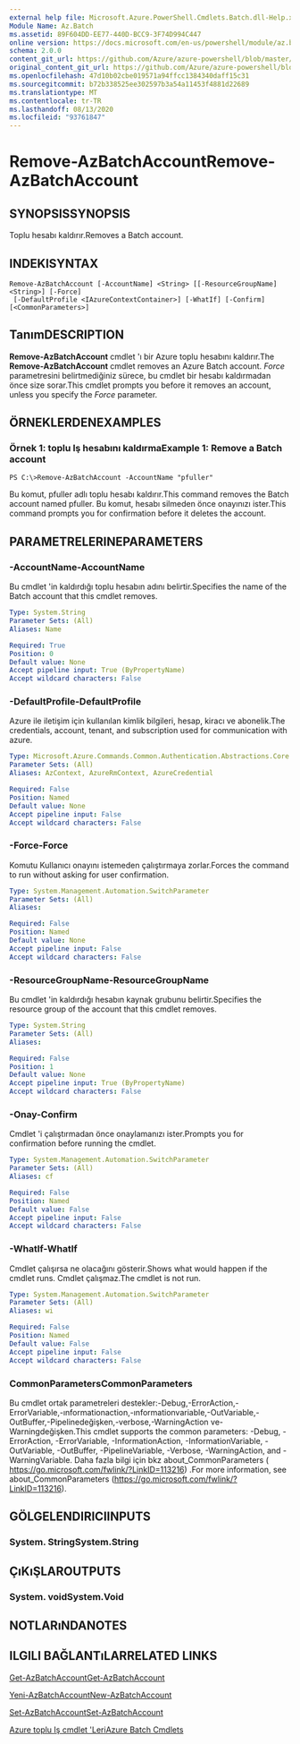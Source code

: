 ```yaml
---
external help file: Microsoft.Azure.PowerShell.Cmdlets.Batch.dll-Help.xml
Module Name: Az.Batch
ms.assetid: 89F604DD-EE77-440D-BCC9-3F74D994C447
online version: https://docs.microsoft.com/en-us/powershell/module/az.batch/remove-azbatchaccount
schema: 2.0.0
content_git_url: https://github.com/Azure/azure-powershell/blob/master/src/Batch/Batch/help/Remove-AzBatchAccount.md
original_content_git_url: https://github.com/Azure/azure-powershell/blob/master/src/Batch/Batch/help/Remove-AzBatchAccount.md
ms.openlocfilehash: 47d10b02cbe019571a94ffcc1384340daff15c31
ms.sourcegitcommit: b72b338525ee302597b3a54a11453f4881d22689
ms.translationtype: MT
ms.contentlocale: tr-TR
ms.lasthandoff: 08/13/2020
ms.locfileid: "93761847"
---
```

# <span data-ttu-id="adc19-101">Remove-AzBatchAccount</span><span class="sxs-lookup"><span data-stu-id="adc19-101">Remove-AzBatchAccount</span></span>

## <span data-ttu-id="adc19-102">SYNOPSIS</span><span class="sxs-lookup"><span data-stu-id="adc19-102">SYNOPSIS</span></span>
<span data-ttu-id="adc19-103">Toplu hesabı kaldırır.</span><span class="sxs-lookup"><span data-stu-id="adc19-103">Removes a Batch account.</span></span>

## <span data-ttu-id="adc19-104">INDEKI</span><span class="sxs-lookup"><span data-stu-id="adc19-104">SYNTAX</span></span>

```
Remove-AzBatchAccount [-AccountName] <String> [[-ResourceGroupName] <String>] [-Force]
 [-DefaultProfile <IAzureContextContainer>] [-WhatIf] [-Confirm] [<CommonParameters>]
```

## <span data-ttu-id="adc19-105">Tanım</span><span class="sxs-lookup"><span data-stu-id="adc19-105">DESCRIPTION</span></span>
<span data-ttu-id="adc19-106">**Remove-AzBatchAccount** cmdlet 'ı bir Azure toplu hesabını kaldırır.</span><span class="sxs-lookup"><span data-stu-id="adc19-106">The **Remove-AzBatchAccount** cmdlet removes an Azure Batch account.</span></span>
<span data-ttu-id="adc19-107">*Force* parametresini belirtmediğiniz sürece, bu cmdlet bir hesabı kaldırmadan önce size sorar.</span><span class="sxs-lookup"><span data-stu-id="adc19-107">This cmdlet prompts you before it removes an account, unless you specify the *Force* parameter.</span></span>

## <span data-ttu-id="adc19-108">ÖRNEKLERDEN</span><span class="sxs-lookup"><span data-stu-id="adc19-108">EXAMPLES</span></span>

### <span data-ttu-id="adc19-109">Örnek 1: toplu Iş hesabını kaldırma</span><span class="sxs-lookup"><span data-stu-id="adc19-109">Example 1: Remove a Batch account</span></span>
```
PS C:\>Remove-AzBatchAccount -AccountName "pfuller"
```

<span data-ttu-id="adc19-110">Bu komut, pfuller adlı toplu hesabı kaldırır.</span><span class="sxs-lookup"><span data-stu-id="adc19-110">This command removes the Batch account named pfuller.</span></span>
<span data-ttu-id="adc19-111">Bu komut, hesabı silmeden önce onayınızı ister.</span><span class="sxs-lookup"><span data-stu-id="adc19-111">This command prompts you for confirmation before it deletes the account.</span></span>

## <span data-ttu-id="adc19-112">PARAMETRELERINE</span><span class="sxs-lookup"><span data-stu-id="adc19-112">PARAMETERS</span></span>

### <span data-ttu-id="adc19-113">-AccountName</span><span class="sxs-lookup"><span data-stu-id="adc19-113">-AccountName</span></span>
<span data-ttu-id="adc19-114">Bu cmdlet 'in kaldırdığı toplu hesabın adını belirtir.</span><span class="sxs-lookup"><span data-stu-id="adc19-114">Specifies the name of the Batch account that this cmdlet removes.</span></span>

```yaml
Type: System.String
Parameter Sets: (All)
Aliases: Name

Required: True
Position: 0
Default value: None
Accept pipeline input: True (ByPropertyName)
Accept wildcard characters: False
```

### <span data-ttu-id="adc19-115">-DefaultProfile</span><span class="sxs-lookup"><span data-stu-id="adc19-115">-DefaultProfile</span></span>
<span data-ttu-id="adc19-116">Azure ile iletişim için kullanılan kimlik bilgileri, hesap, kiracı ve abonelik.</span><span class="sxs-lookup"><span data-stu-id="adc19-116">The credentials, account, tenant, and subscription used for communication with azure.</span></span>

```yaml
Type: Microsoft.Azure.Commands.Common.Authentication.Abstractions.Core.IAzureContextContainer
Parameter Sets: (All)
Aliases: AzContext, AzureRmContext, AzureCredential

Required: False
Position: Named
Default value: None
Accept pipeline input: False
Accept wildcard characters: False
```

### <span data-ttu-id="adc19-117">-Force</span><span class="sxs-lookup"><span data-stu-id="adc19-117">-Force</span></span>
<span data-ttu-id="adc19-118">Komutu Kullanıcı onayını istemeden çalıştırmaya zorlar.</span><span class="sxs-lookup"><span data-stu-id="adc19-118">Forces the command to run without asking for user confirmation.</span></span>

```yaml
Type: System.Management.Automation.SwitchParameter
Parameter Sets: (All)
Aliases:

Required: False
Position: Named
Default value: None
Accept pipeline input: False
Accept wildcard characters: False
```

### <span data-ttu-id="adc19-119">-ResourceGroupName</span><span class="sxs-lookup"><span data-stu-id="adc19-119">-ResourceGroupName</span></span>
<span data-ttu-id="adc19-120">Bu cmdlet 'in kaldırdığı hesabın kaynak grubunu belirtir.</span><span class="sxs-lookup"><span data-stu-id="adc19-120">Specifies the resource group of the account that this cmdlet removes.</span></span>

```yaml
Type: System.String
Parameter Sets: (All)
Aliases:

Required: False
Position: 1
Default value: None
Accept pipeline input: True (ByPropertyName)
Accept wildcard characters: False
```

### <span data-ttu-id="adc19-121">-Onay</span><span class="sxs-lookup"><span data-stu-id="adc19-121">-Confirm</span></span>
<span data-ttu-id="adc19-122">Cmdlet 'i çalıştırmadan önce onaylamanızı ister.</span><span class="sxs-lookup"><span data-stu-id="adc19-122">Prompts you for confirmation before running the cmdlet.</span></span>

```yaml
Type: System.Management.Automation.SwitchParameter
Parameter Sets: (All)
Aliases: cf

Required: False
Position: Named
Default value: False
Accept pipeline input: False
Accept wildcard characters: False
```

### <span data-ttu-id="adc19-123">-WhatIf</span><span class="sxs-lookup"><span data-stu-id="adc19-123">-WhatIf</span></span>
<span data-ttu-id="adc19-124">Cmdlet çalışırsa ne olacağını gösterir.</span><span class="sxs-lookup"><span data-stu-id="adc19-124">Shows what would happen if the cmdlet runs.</span></span>
<span data-ttu-id="adc19-125">Cmdlet çalışmaz.</span><span class="sxs-lookup"><span data-stu-id="adc19-125">The cmdlet is not run.</span></span>

```yaml
Type: System.Management.Automation.SwitchParameter
Parameter Sets: (All)
Aliases: wi

Required: False
Position: Named
Default value: False
Accept pipeline input: False
Accept wildcard characters: False
```

### <span data-ttu-id="adc19-126">CommonParameters</span><span class="sxs-lookup"><span data-stu-id="adc19-126">CommonParameters</span></span>
<span data-ttu-id="adc19-127">Bu cmdlet ortak parametreleri destekler:-Debug,-ErrorAction,-ErrorVariable,-ınformationaction,-ınformationvariable,-OutVariable,-OutBuffer,-Pipelinedeğişken,-verbose,-WarningAction ve-Warningdeğişken.</span><span class="sxs-lookup"><span data-stu-id="adc19-127">This cmdlet supports the common parameters: -Debug, -ErrorAction, -ErrorVariable, -InformationAction, -InformationVariable, -OutVariable, -OutBuffer, -PipelineVariable, -Verbose, -WarningAction, and -WarningVariable.</span></span> <span data-ttu-id="adc19-128">Daha fazla bilgi için bkz about_CommonParameters ( https://go.microsoft.com/fwlink/?LinkID=113216) .</span><span class="sxs-lookup"><span data-stu-id="adc19-128">For more information, see about_CommonParameters (https://go.microsoft.com/fwlink/?LinkID=113216).</span></span>

## <span data-ttu-id="adc19-129">GÖLGELENDIRICI</span><span class="sxs-lookup"><span data-stu-id="adc19-129">INPUTS</span></span>

### <span data-ttu-id="adc19-130">System. String</span><span class="sxs-lookup"><span data-stu-id="adc19-130">System.String</span></span>

## <span data-ttu-id="adc19-131">ÇıKıŞLAR</span><span class="sxs-lookup"><span data-stu-id="adc19-131">OUTPUTS</span></span>

### <span data-ttu-id="adc19-132">System. void</span><span class="sxs-lookup"><span data-stu-id="adc19-132">System.Void</span></span>

## <span data-ttu-id="adc19-133">NOTLARıNDA</span><span class="sxs-lookup"><span data-stu-id="adc19-133">NOTES</span></span>

## <span data-ttu-id="adc19-134">ILGILI BAĞLANTıLAR</span><span class="sxs-lookup"><span data-stu-id="adc19-134">RELATED LINKS</span></span>

[<span data-ttu-id="adc19-135">Get-AzBatchAccount</span><span class="sxs-lookup"><span data-stu-id="adc19-135">Get-AzBatchAccount</span></span>](./Get-AzBatchAccount.md)

[<span data-ttu-id="adc19-136">Yeni-AzBatchAccount</span><span class="sxs-lookup"><span data-stu-id="adc19-136">New-AzBatchAccount</span></span>](./New-AzBatchAccount.md)

[<span data-ttu-id="adc19-137">Set-AzBatchAccount</span><span class="sxs-lookup"><span data-stu-id="adc19-137">Set-AzBatchAccount</span></span>](./Set-AzBatchAccount.md)

[<span data-ttu-id="adc19-138">Azure toplu Iş cmdlet 'Leri</span><span class="sxs-lookup"><span data-stu-id="adc19-138">Azure Batch Cmdlets</span></span>](/powershell/module/az.batch)


